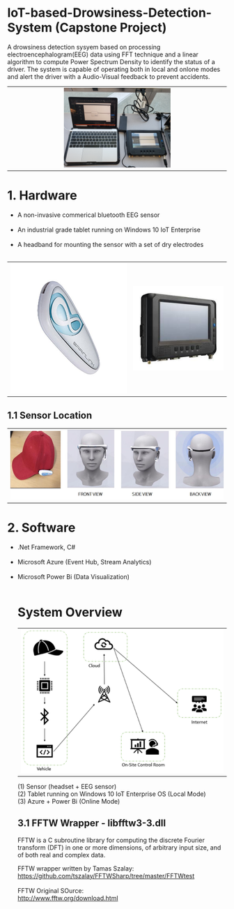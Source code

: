 # IoT-based-Drowsiness-Detection-System (Capstone Project)
A drowsiness detection sysyem based on processing electroencephalogram(EEG) data using FFT technique and a linear algorithm to compute Power Spectrum Density to identify the status of a driver. The system is capable of operating both in local and onlone modes and alert the driver with a Audio-Visual feedback to prevent accidents. 

<table align="center">
  <tr align="center"><td><img src = 'img/system.jpg' width="50%" ></td></tr>
</table>

<H1> 1. Hardware </H1>
<ul type ="disk">
  <li>A non-invasive commerical bluetooth EEG sensor </li><br>
  <li>An industrial grade tablet running on Windows 10 IoT Enterprise</li><br>
  <li>A headband for mounting the sensor with a set of dry electrodes</li><br>
</ul>
<table>
  <tr align="center"><td> <img src ='img/eegsensor.jpg' width="300px" height="300px"> </td> <td> <img src='img/mt7000.jpg'> </td></tr>
</table>

<H2> 1.1 Sensor Location </H2>
<table align="center">
  <tr><td> <img src = 'img/sensorlocation.jpg'> </td></tr>
</table>

<H1> 2. Software </H1>
<ul type="disk">
  <li>.Net Framework, C#</li> <br>
  <li>Microsoft Azure (Event Hub, Stream Analytics)</li> <br>
  <li>Microsoft Power Bi (Data Visualization) </li> <br>
</ui>

<H1>System Overview</H1>
<table>
  <tr><td><img src='img/systemdesign.png'></td></tr>
</table>
(1) Sensor (headset + EEG sensor) <br>
(2) Tablet running on Windows 10 IoT Enterprise OS (Local Mode) <br>
(3) Azure + Power Bi (Online Mode) <br>

<H2> 3.1 FFTW Wrapper - libfftw3-3.dll </H2>
FFTW is a C subroutine library for computing the discrete Fourier transform (DFT) in one or more dimensions, of arbitrary input size, and of both real and complex data.<br>

FFTW wrapper written by Tamas Szalay:<br>
https://github.com/tszalay/FFTWSharp/tree/master/FFTWtest<br>
<br>
FFTW Original SOurce:<br>
http://www.fftw.org/download.html<br>

